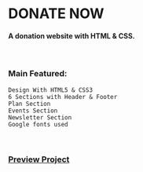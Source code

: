 # DONATE NOW
#### A donation website with HTML & CSS.

<br />

### Main Featured:
    Design With HTML5 & CSS3
    6 Sections with Header & Footer
    Plan Section
    Events Section
    Newsletter Section
    Google fonts used

<br />

### [Preview Project](https://wasek23.github.io/donate-today/)